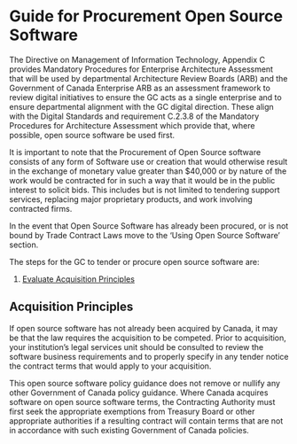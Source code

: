 # Guide for Procurement Open Source Software

The Directive on Management of Information Technology, Appendix C provides Mandatory Procedures for Enterprise Architecture Assessment that will be used by departmental Architecture Review Boards (ARB) and the Government of Canada Enterprise ARB as an assessment framework to review digital initiatives to ensure the GC acts as a single enterprise and to ensure departmental alignment with the GC digital direction.
These align with the Digital Standards and requirement C.2.3.8 of the Mandatory Procedures for Architecture Assessment which provide that, where possible, open source software be used first.

It is important to note that the Procurement of Open Source software consists of any form of Software use or creation that would otherwise result in the exchange of monetary value greater than $40,000 or by nature of the work would be contracted for in such a way that it would be in the public interest to solicit bids. This includes but is not limited to tendering support services, replacing major proprietary products, and work involving contracted firms.

In the event that Open Source Software has already been procured, or is not bound by Trade Contract Laws move to the ‘Using Open Source Software’ section.

The steps for the GC to tender or procure open source software are:

1. [Evaluate Acquisition Principles](#acquisition-principles)

## Acquisition Principles

If open source software has not already been acquired by Canada, it may be that the law requires the acquisition to be competed.  Prior to acquisition, your institution’s legal services unit should be consulted to review the software business requirements and to properly specify in any tender notice the contract terms that would apply to your acquisition.  

This open source software policy guidance does not remove or nullify any other Government of Canada policy guidance.  Where Canada acquires software on open source software terms, the Contracting Authority must first seek the appropriate exemptions from Treasury Board or other appropriate authorities if a resulting contract will contain terms that are not in accordance with such existing Government of Canada policies.

